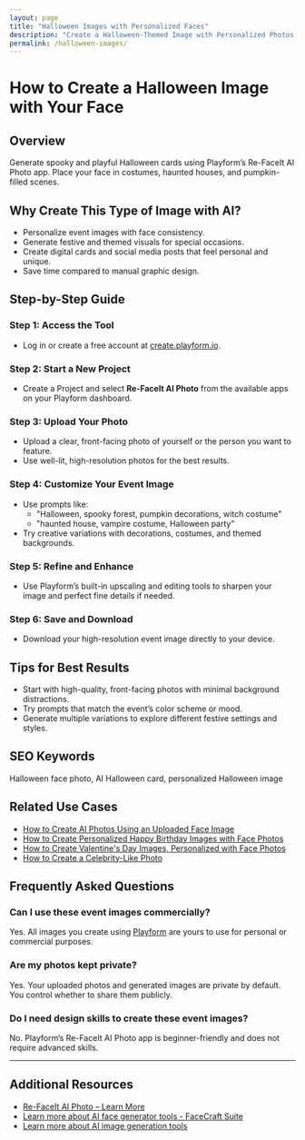```yaml
---
layout: page
title: "Halloween Images with Personalized Faces"
description: "Create a Halloween-Themed Image with Personalized Photos using AI- Unlimited Free"
permalink: /halloween-images/
---
```



# How to Create a Halloween Image with Your Face

## Overview

Generate spooky and playful Halloween cards using Playform’s Re-FaceIt AI Photo app. Place your face in costumes, haunted houses, and pumpkin-filled scenes.

## Why Create This Type of Image with AI?

- Personalize event images with face consistency.
- Generate festive and themed visuals for special occasions.
- Create digital cards and social media posts that feel personal and unique.
- Save time compared to manual graphic design.

## Step-by-Step Guide

### Step 1: Access the Tool
- Log in or create a free account at [create.playform.io](https://create.playform.io).

### Step 2: Start a New Project
- Create a Project and select **Re-FaceIt AI Photo** from the available apps on your Playform dashboard.

### Step 3: Upload Your Photo
- Upload a clear, front-facing photo of yourself or the person you want to feature.
- Use well-lit, high-resolution photos for the best results.

### Step 4: Customize Your Event Image
- Use prompts like:
  - "Halloween, spooky forest, pumpkin decorations, witch costume"
  - "haunted house, vampire costume, Halloween party"
- Try creative variations with decorations, costumes, and themed backgrounds.

### Step 5: Refine and Enhance
- Use Playform’s built-in upscaling and editing tools to sharpen your image and perfect fine details if needed.

### Step 6: Save and Download
- Download your high-resolution event image directly to your device.

## Tips for Best Results

- Start with high-quality, front-facing photos with minimal background distractions.
- Try prompts that match the event’s color scheme or mood.
- Generate multiple variations to explore different festive settings and styles.

## SEO Keywords
Halloween face photo, AI Halloween card, personalized Halloween image

## Related Use Cases

- [How to Create AI Photos Using an Uploaded Face Image](./generate-ai-photos.md)
- [How to Create Personalized Happy Birthday Images with Face Photos](./happy-birthday-image.md)
- [How to Create Valentine's Day Images, Personalized with Face Photos](./valentines-day-image.md)
- [How to Create a Celebrity-Like Photo](./celebrity-like-photo.md)


## Frequently Asked Questions

### Can I use these event images commercially?
Yes. All images you create using [Playform](https://www.playform.io/ai-photo-generator) are yours to use for personal or commercial purposes.

### Are my photos kept private?
Yes. Your uploaded photos and generated images are private by default. You control whether to share them publicly.

### Do I need design skills to create these event images?
No. Playform’s Re-FaceIt AI Photo app is beginner-friendly and does not require advanced skills.

---

## Additional Resources

- [Re-FaceIt AI Photo – Learn More](https://www.playform.io/ai-photo-generator)
- [Learn more about AI face generator tools  - FaceCraft Suite](https://create.playform.io/face-craft)
- [Learn more about AI image generation tools](https://create.playform.io/ai-image-generators)
